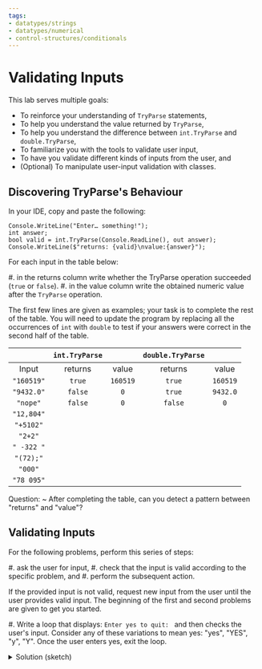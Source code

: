 ```yaml
---
tags:
- datatypes/strings
- datatypes/numerical
- control-structures/conditionals
---
```


#  Validating Inputs

This lab serves multiple goals:

- To reinforce your understanding of `TryParse` statements,
- To help you understand the value returned by `TryParse`,
- To help you understand the difference between `int.TryParse` and `double.TryParse`,
- To familiarize you with the tools to validate user input,
- To have you validate different kinds of inputs from the user, and
- (Optional) To manipulate user-input validation with classes.


## Discovering TryParse's Behaviour

In your IDE, copy and paste the following:

```
Console.WriteLine("Enter… something!");
int answer;
bool valid = int.TryParse(Console.ReadLine(), out answer);
Console.WriteLine($"returns: {valid}\nvalue:{answer}");
```

For each input in the table below:

#. in the returns column write whether the TryParse operation succeeded (`true` or `false`).
#. in the value column write the obtained numeric value after the `TryParse` operation.

The first few lines are given as examples; your task is to complete the rest of the table.
You will need to update the program by replacing all the occurrences of `int` with `double` to test if your answers were correct in the second half of the table.
 
|            | `int.TryParse` |          | `double.TryParse` |          |
| :---:      | :---:          | :---:    | :---:             | :---:    |
| Input      | returns        | value    | returns           | value    |
| `"160519"` | `true`         | `160519` | `true`            | `160519` |
| `"9432.0"` | `false`        | `0`      | `true`            | `9432.0` |
| `"nope"`   | `false`        | `0`      | `false`           | `0`      |
| `"12,804"` |                |          |                   |          |
| `"+5102"`  |                |          |                   |          |
| `"2+2"`    |                |          |                   |          |
| `" -322 "` |                |          |                   |          |
| `"(72);"`  |                |          |                   |          |
| `"000"`    |                |          |                   |          |
| `"78 095"` |                |          |                   |          |

Question:
~  After completing the table, can you detect a pattern between "returns" and "value"?

## Validating Inputs

For the following problems, perform this series of steps:

#. ask the user for input,
#. check that the input is valid according to the specific problem, and
#. perform the subsequent action.

If the provided input is not valid, request new input from the user until the user provides valid input.
The beginning of the first and second problems are given to get you started.

#. Write a loop that displays: `Enter yes to quit: ` and then checks the user's input. Consider any of these variations to mean yes: "yes", "YES", "y", "Y". Once the user enters yes, exit the loop.
    <details><summary>Solution (sketch)</summary>

    ```
    Console.WriteLine("Enter yes to quit.");
    string answer;
    answer = Console.ReadLine();
    while (answer != "yes"){
        Console.WriteLine("Enter yes to quit.");
        answer = Console.ReadLine();
    }
    Console.WriteLine("You exit the program.");
    // Note that this program is not a complete solution: "YES", "y" or "Y"
    // does not make the program quit.
    ```

    </details>

#. Ask the user to enter a positive integer between (and including) 2 and 100. Validate the input, compute the sum of integers starting from 1 up to the integer the user entered, and display that sum. Here are examples:

    - if the user enters 5, compute: 1 + 2 + 3 + 4 + 5, then display 15 on the screen
    - if the user enters 8, compute: 1 + 2 + 3 + 4 + 5 + 6 + 7 + 8, then display 36 on the screen
    
    <details><summary>Solution (sketch)</summary>

    ```
    Console.WriteLine("Enter a number between 2 and 100.");
    int answer;
    answer = int.Parse(Console.ReadLine());
    while (answer < 2){
        Console.WriteLine("That number is too small!");
        Console.WriteLine("Enter a number between 2 and 100.");
        answer = int.Parse(Console.ReadLine());
    }
    Console.WriteLine("You exit the program.");
    // Note that this program is not a complete solution.
    // Values greater than 100 are not rejected,
    // And the final calculation is not done.
    ```

    </details>

#. Do the following problem using the `decimal` type. Ask the user to enter any numbers which can be positive, negative, or zero. Ignore all non-numeric inputs using `TryParse`.
Choose an appropriate sentinel value to enable the user to indicate when they are done. Compute and display the average of all the numbers that the user entered. If the user didn't enter any numbers, display "You did not enter any numbers".
    
    Here is an example of execution, where the user input is u͟n͟d͟e͟r͟l͟i͟n͟e͟d͟, and hitting "enter" is represented by "⏎͟":

    ```text
    Please enter a number, or "Done" to exit:
    8̲⏎͟
    Please enter a number, or "Done" to exit:
    2̲⏎͟
    Please enter a number, or "Done" to exit:
    H̲o̲l̲d̲ ̲o̲n̲⏎͟
    Please enter a number, or "Done" to exit:
    -̲5̲⏎͟
    Please enter a number, or "Done" to exit:
    D̲o̲n̲e̲⏎͟

    The average of the numbers you entered is 1.66666666667.
    ```

## Pushing Further (Optional)

This part is focused on input validation with classes.
It requires reading a lengthy (but not very complicated) class implementation and then, improving it.
It is _difficult_ and is designed to offer an interesting challenge. However, you should be able to complete such exercises by the end of the semester without too many difficulties.

Start by downloading the [LoanCalculator](./code/projects/LoanCalculator.zip) solution which mixes classes and decision structures.
Spend some time studying the implementation to understand _what_ the program is doing and _how_ it is doing it.

Next edit the `Program.cs` file of the `LoanCalculator` solution to add the following validation features:

#. Users that enter a value other than `A`, `a`, `H`, `h`, `O`, or `o` for the loan type will be asked again; they will be asked until they give a valid answer.
#. Users that enter a credit score that is not between 300 and 850, or one that is not an integer, will be asked again; they will be asked until they give a valid answer.
#. Users that enter an amount needed or a down payment that is not a decimal, or is a negative decimal, will be asked again; they will be asked until they give a valid answer.
#. (Optional) Use the [ToLower()](https://docs.microsoft.com/en-us/dotnet/api/system.char.tolower?view=netframework-4.7.2) or [ToUpper()](https://docs.microsoft.com/en-us/dotnet/api/system.char.toupper?view=netframework-4.7.2) methods of the `char` class to make the program more readable -- you will be able to greatly simplify the `if` statement that checks the loan type.
#. (Optional, hard) Write a method for the Loan class that takes a character as an argument, and returns the string describing the type of loan designated by that character. Then, use this method in the `ToString` method and in the application program instead of doing it manually.

<details><summary>Solution (sketch)</summary>
You can find a possible solution [in this archive](./code/projects/Solution_LoanCalculator.zip).
</details>
